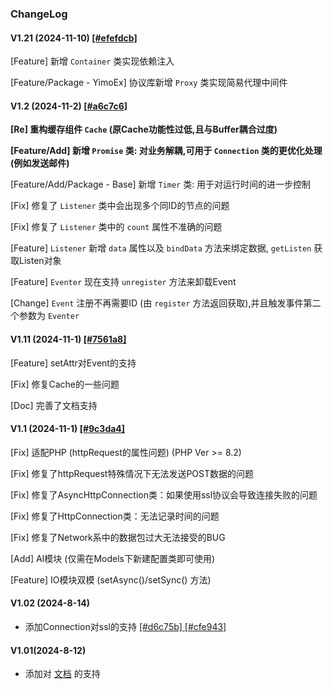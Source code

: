 ### ChangeLog

#### V1.21 (2024-11-10) [[#efefdcb]](https://github.com/yimoex/Eventer3/commit/efefdcb6efdb9a81dfd09330d5fde16a96d21220)

[Feature] 新增 `Container` 类实现依赖注入

[Feature/Package - YimoEx] 协议库新增 `Proxy` 类实现简易代理中间件

#### V1.2 (2024-11-2) [[#a6c7c6]](https://github.com/yimoex/Eventer3/commit/a6c7c64c6f41ba6f3381dc2689c04fcc5160ee6e)

**[Re] 重构缓存组件 `Cache` (原Cache功能性过低,且与Buffer耦合过度)**

**[Feature/Add] 新增 `Promise` 类: 对业务解耦,可用于 `Connection` 类的更优化处理(例如发送邮件)**

[Feature/Add/Package - Base] 新增 `Timer` 类: 用于对运行时间的进一步控制

[Fix] 修复了 `Listener` 类中会出现多个同ID的节点的问题

[Fix] 修复了 `Listener` 类中的 `count` 属性不准确的问题

[Feature] `Listener` 新增 `data` 属性以及 `bindData` 方法来绑定数据, `getListen` 获取Listen对象

[Feature] `Eventer` 现在支持 `unregister` 方法来卸载Event

[Change] `Event` 注册不再需要ID (由 `register` 方法返回获取),并且触发事件第二个参数为 `Eventer`


#### V1.11 (2024-11-1) [[#7561a8]](https://github.com/yimoex/Eventer3/commit/7561a8298ffe17a0af07e8f25702eeb5f26ef71f)

[Feature] setAttr对Event的支持

[Fix] 修复Cache的一些问题

[Doc] 完善了文档支持


#### V1.1 (2024-11-1) [[#9c3da4]](https://github.com/yimoex/Eventer3/commit/9c3da42a4e346a6680429dae5b5913d87d7a38a7)

[Fix] 适配PHP (httpRequest的属性问题) (PHP Ver >= 8.2)

[Fix] 修复了httpRequest特殊情况下无法发送POST数据的问题

[Fix] 修复了AsyncHttpConnection类：如果使用ssl协议会导致连接失败的问题

[Fix] 修复了HttpConnection类：无法记录时间的问题

[Fix] 修复了Network系中的数据包过大无法接受的BUG

[Add] AI模块 (仅需在Models下新建配置类即可使用)

[Feature] IO模块双模 (setAsync()/setSync() 方法)


#### V1.02 (2024-8-14)

- 添加Connection对ssl的支持 [[#d6c75b] ](https://github.com/yimoex/Eventer3/commit/d6c75b4ddad6d384e6d30191b549df4ae5a4cff9) [[#cfe943]](https://github.com/yimoex/Eventer3/commit/cfe943f038a0519a53450c8f41ced7cb59170927)

#### V1.01(2024-8-12)

- 添加对 [文档](FUNCTIONS.md) 的支持